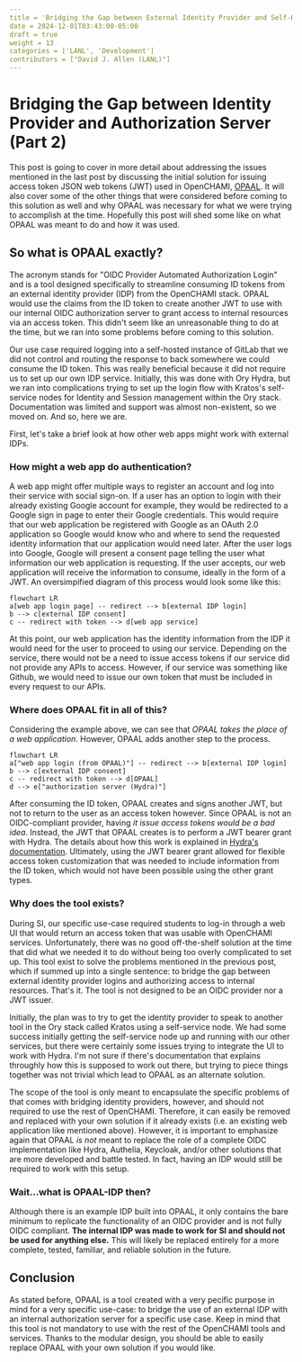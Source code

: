 ```yaml
---
title = 'Bridging the Gap between External Identity Provider and Self-Hosted Authorization Server (Part 2)'
date = 2024-12-01T03:43:00-05:00
draft = true
weight = 13
categories = ['LANL', 'Development']
contributors = ["David J. Allen (LANL)"]
---
```


# Bridging the Gap between Identity Provider and Authorization Server (Part 2)

This post is going to cover in more detail about addressing the issues mentioned in the last post by discussing the initial solution for issuing access token JSON web tokens (JWT) used in OpenCHAMI, [OPAAL](https://github.com/OpenCHAMI/opaal). It will also cover some of the other things that were considered before coming to this solution as well and why OPAAL was necessary for what we were trying to accomplish at the time. Hopefully this post will shed some like on what OPAAL was meant to do and how it was used.

## So what is OPAAL exactly?

The acronym stands for "OIDC Provider Automated Authorization Login" and is a tool designed specifically to streamline consuming ID tokens from an external identity provider (IDP) from the OpenCHAMI stack. OPAAL would use the claims from the ID token to create another JWT to use with our internal OIDC authorization server to grant access to internal resources via an access token. This didn't seem like an unreasonable thing to do at the time, but we ran into some problems before coming to this solution.

Our use case required logging into a self-hosted instance of GitLab that we did not control and routing the response to back somewhere we could consume the ID token. This was really beneficial because it did not require us to set up our own IDP service. Initially, this was done with Ory Hydra, but we ran into complications trying to set up the login flow with Kratos's self-service nodes for Identity and Session management within the Ory stack. Documentation was limited and support was almost non-existent, so we moved on. And so, here we are.

First, let's take a brief look at how other web apps might work with external IDPs.

### How might a web app do authentication?

A web app might offer multiple ways to register an account and log into their service with social sign-on. If a user has an option to login with their already existing Google account for example, they would be redirected to a Google sign in page to enter their Google credentials. This would require that our web application be registered with Google as an OAuth 2.0 application so Google would know who and where to send the requested identity information that our application would need later. After the user logs into Google, Google will present a consent page telling the user what information our web application is requesting. If the user accepts, our web application will receive the information to consume, ideally in the form of a JWT. An oversimpified diagram of this process would look some like this:

```mermaid
flowchart LR
a[web app login page] -- redirect --> b[external IDP login]
b --> c[external IDP consent]
c -- redirect with token --> d[web app service]
```

At this point, our web application has the identity information from the IDP it would need for the user to proceed to using our service. Depending on the service, there would not be a need to issue access tokens if our service did not provide any APIs to access. However, if our service was something like Github, we would need to issue our own token that must be included in every request to our APIs.

### Where does OPAAL fit in all of this?

Considering the example above, we can see that *OPAAL takes the place of a web application*. However, OPAAL adds another step to the process.

```mermaid
flowchart LR
a["web app login (from OPAAL)"] -- redirect --> b[external IDP login]
b --> c[external IDP consent]
c -- redirect with token --> d[OPAAL]
d --> e["authorization server (Hydra)"]
```

After consuming the ID token, OPAAL creates and signs another JWT, but not to return to the user as an access token however. Since OPAAL is not an OIDC-compliant provider, having *it issue access tokens would be a bad idea*. Instead, the JWT that OPAAL creates is to perform a JWT bearer grant with Hydra. The details about how this work is explained in [Hydra's documentation](https://www.ory.sh/docs/hydra/guides/jwt). Ultimately, using the JWT bearer grant allowed for flexible access token customization that was needed to include information from the ID token, which would not have been possible using the other grant types.

### Why does the tool exists?

During SI, our specific use-case required students to log-in through a web UI that would return an access token that was usable with OpenCHAMI services. Unfortunately, there was no good off-the-shelf solution at the time that did what we needed it to do without being too overly complicated to set up. This tool exist to solve the problems mentioned in the previous post, which if summed up into a single sentence: to bridge the gap between external identity provider logins and authorizing access to internal resources. That's it. The tool is not designed to be an OIDC provider nor a JWT issuer.

Initially, the plan was to try to get the identity provider to speak to another tool in the Ory stack called Kratos using a self-service node. We had some success initially getting the self-service node up and running with our other services, but there were certainly some issues trying to integrate the UI to work with Hydra. I'm not sure if there's documentation that explains throughly how this is supposed to work out there, but trying to piece things together was not trivial which lead to OPAAL as an alternate solution.

The scope of the tool is only meant to encapsulate the specific problems of that comes with bridging identity providers, however, and should not required to use the rest of OpenCHAMI. Therefore, it can easily be removed and replaced with your own solution if it already exists (i.e. an existing web application like mentioned above). However, it is important to emphasize again that OPAAL *is not* meant to replace the role of a complete OIDC implementation like Hydra, Authelia, Keycloak,  and/or other solutions that are more developed and battle tested. In fact, having an IDP would still be required to work with this setup.

### Wait...what is OPAAL-IDP then?

Although there is an example IDP built into OPAAL, it only contains the bare minimum to replicate the functionality of an OIDC provider and is not fully OIDC compliant. **The internal IDP was made to work for SI and should not be used for anything else.** This will likely be replaced entirely for a more complete, tested, familiar, and reliable solution in the future.

## Conclusion

As stated before, OPAAL is a tool created with a very pecific purpose in mind for a very specific use-case: to bridge the use of an external IDP with an internal authorization server for a specific use case. Keep in mind that this tool is not mandatory to use with the rest of the OpenCHAMI tools and services. Thanks to the modular design, you should be able to easily replace OPAAL with your own solution if you would like.
